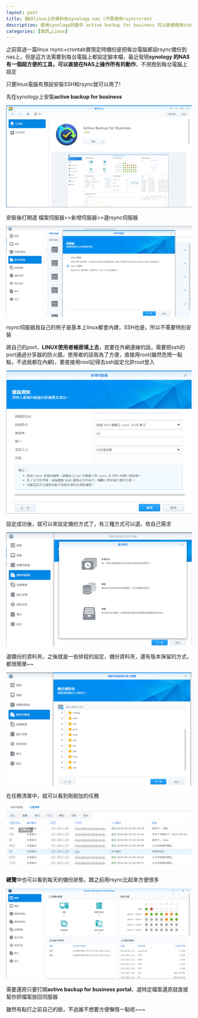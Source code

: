 ```yaml
---
layout: post
title: 備份linux上的資料到synology nas (不需使用rsync+cront
description: 使用synology的套件 active backup for business 可以直接使用ssh對於linux系統作定時備份
categories: [資訊,Linux]
---
```

之前寫過一篇linux rsync+crontab實現定時備份是把每台電腦都設rsync備份到nas上，但是這方法需要到每台電腦上都設定腳本檔，最近發現**synology 的NAS有一個超方便的工具，可以直接在NAS上操作所有的動作**，不用跑到每台電腦上設定

只要linux電腦有預設安裝SSH和rsync就可以用了!

<!--more-->

先在synology上安裝**active backup for business**

![圖片_005](/attachments/2019-06-24-linux-backup-to-nas/圖片_005.png)

安裝後打開選 檔案伺服器>>新增伺服器>>選rsync伺服器

![圖片_007-1](/attachments/2019-06-24-linux-backup-to-nas/圖片_007-1.png)

rsync伺服器我自己的例子是基本上linux都會內建，SSH也是，所以不需要特別安裝

將自己的port、**LINUX使用者帳密填上去**，若要在外網連線的話，需要把ssh的port通過分享器的防火牆，使用者的話我為了方便，直接用root(雖然危險一點點，不過我都在內網)，要直接用root記得去ssh設定允許root登入

![圖片_009-1](/attachments/2019-06-24-linux-backup-to-nas/圖片_009-1.png)

設定成功後，就可以來設定備份方式了，有三種方式可以選，依自己需求

![圖片_010-1](/attachments/2019-06-24-linux-backup-to-nas/圖片_010-1.png)

選備份的資料夾，之後就是一些排程的設定，備份資料夾，還有版本保留的方式，都很簡單~~

![圖片_012](/attachments/2019-06-24-linux-backup-to-nas/圖片_012.png)

在任務清單中，就可以看到剛剛加的任務

![圖片_013](/attachments/2019-06-24-linux-backup-to-nas/圖片_013-1581477149031.png)

**總覽**中也可以看到每天的備份狀態，跟之前用rsync比起來方便很多

![圖片_014](/attachments/2019-06-24-linux-backup-to-nas/圖片_014.png)



需要還原只要打開**active backup for business portal**，選特定檔案還原就直接幫你把檔案放回伺服器

雖然有點打之前自己的臉，不過誰不想要方便懶惰一點呢~~~